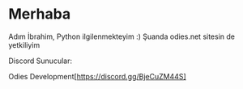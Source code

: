 # Merhaba

Adım İbrahim, Python ilgilenmekteyim :) Şuanda odies.net sitesin de yetkiliyim

Discord Sunucular:

Odies Development[https://discord.gg/BjeCuZM44S]

<!---
ibrahimbkt-com/ibrahimbkt-com is a ✨ special ✨ repository because its `README.md` (this file) appears on your GitHub profile.
You can click the Preview link to take a look at your changes.
--->
